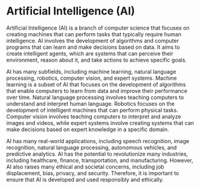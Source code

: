 # Artificial Intelligence (AI)

Artificial Intelligence (AI) is a branch of computer science that focuses on creating machines that can perform tasks that typically require human intelligence. AI involves the development of algorithms and computer programs that can learn and make decisions based on data. It aims to create intelligent agents, which are systems that can perceive their environment, reason about it, and take actions to achieve specific goals.

AI has many subfields, including machine learning, natural language processing, robotics, computer vision, and expert systems. Machine learning is a subset of AI that focuses on the development of algorithms that enable computers to learn from data and improve their performance over time. Natural language processing involves teaching computers to understand and interpret human language. Robotics focuses on the development of intelligent machines that can perform physical tasks. Computer vision involves teaching computers to interpret and analyze images and videos, while expert systems involve creating systems that can make decisions based on expert knowledge in a specific domain.

AI has many real-world applications, including speech recognition, image recognition, natural language processing, autonomous vehicles, and predictive analytics. AI has the potential to revolutionize many industries, including healthcare, finance, transportation, and manufacturing. However, AI also raises many ethical and societal concerns, including job displacement, bias, privacy, and security. Therefore, it is important to ensure that AI is developed and used responsibly and ethically.
